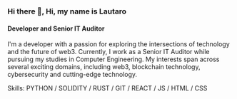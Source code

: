 ### Hi there 👋, Hi, my name is **Lautaro**
#### Developer and Senior IT Auditor


I'm a developer with a passion for exploring the intersections of technology and the future of web3. Currently, I work as a Senior IT Auditor while pursuing my studies in Computer Engineering. My interests span across several exciting domains, including web3, blockchain technology, cybersecurity and cutting-edge technology.

Skills: PYTHON / SOLIDITY / RUST / GIT / REACT / JS / HTML / CSS





